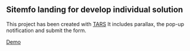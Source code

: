 ## Sitemfo landing for develop individual solution

This project has been created with [TARS](https://github.com/tars/tars)
It includes parallax, the pop-up notification and submit the form.

[Demo](http://kaseo.ru/makeup/turnkey_solution/complete/individual/)